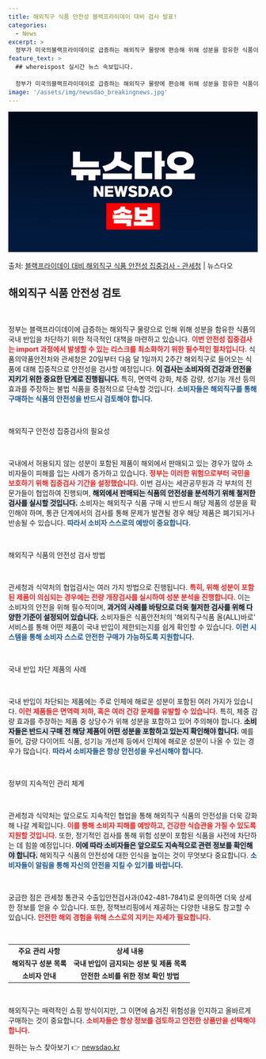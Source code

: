 ```yaml
---
title: 해외직구 식품 안전성 블랙프라이데이 대비 검사 발표!
categories:
  - News
excerpt: >
  정부가 미국의블랙프라이데이로 급증하는 해외직구 물량에 편승해 위해 성분을 함유한 식품이 국내로 반입되는 것을…
feature_text: >
  ## whereispost 실시간 뉴스 속보입니다.

  정부가 미국의블랙프라이데이로 급증하는 해외직구 물량에 편승해 위해 성분을 함유한 식품이 국내로 반입되는 것을…
image: '/assets/img/newsdao_breakingnews.jpg'
---
```


![뉴스다오 속보](/assets/img/newsdao_breakingnews.jpg)

<p>출처: <a href="https://newsdao.kr/2582" rel="dofollow">블랙프라이데이 대비 해외직구 식품 안전성 집중검사 - 관세청</a> | 뉴스다오</p>

<h2 data-ke-size="size26">해외직구 식품 안전성 검토</h2>

<p data-ke-size="size16">&nbsp;</p>

정부는 블랙프라이데이에 급증하는 해외직구 물량으로 인해 위해 성분을 함유한 식품의 국내 반입을 차단하기 위한 적극적인 대책을 마련하고 있습니다. <b><span style="color: #ee2323;">이번 안전성 집중검사는 import 과정에서 발생할 수 있는 리스크를 최소화하기 위한 필수적인 절차입니다.</span></b> 식품의약품안전처와 관세청은 20일부터 다음 달 1일까지 2주간 해외직구로 들어오는 식품에 대해 집중적으로 안전성을 검사할 예정입니다. <b><span style="background-color: #21538527;">이 검사는 소비자의 건강과 안전을 지키기 위한 중요한 단계로 진행됩니다.</span></b> 특히, 면역력 강화, 체중 감량, 성기능 개선 등의 효과를 주장하는 불법 식품을 중점적으로 단속할 것입니다. <b><span style="color: #1a5490;">소비자들은 해외직구를 통해 구매하는 식품의 안전성을 반드시 검토해야 합니다.</span></b>

<p data-ke-size="size16">&nbsp;</p>

해외직구 안전성 집중검사의 필요성

<p data-ke-size="size16">&nbsp;</p>

국내에서 허용되지 않는 성분이 포함된 제품이 해외에서 판매되고 있는 경우가 많아 소비자들이 피해를 입는 사례가 증가하고 있습니다. <b><span style="color: #ee2323;">정부는 이러한 위험으로부터 국민을 보호하기 위해 집중검사 기간을 설정했습니다.</span></b> 이번 검사는 세관공무원과 각 부처의 전문가들이 협업하여 진행되며, <b><span style="background-color: #21538527;">해외에서 판매되는 식품의 안전성을 분석하기 위해 철저한 검사를 실시할 것입니다.</span></b> 소비자는 해외직구 식품 구매 시 반드시 해당 제품의 성분을 확인해야 하며, 통관 단계에서의 검사를 통해 문제가 발견될 경우 해당 제품은 폐기되거나 반송될 수 있습니다. <b><span style="color: #1a5490;">따라서 소비자 스스로의 예방이 중요합니다.</span></b>

<p data-ke-size="size16">&nbsp;</p>

해외직구 식품의 안전성 검사 방법

<p data-ke-size="size16">&nbsp;</p>

관세청과 식약처의 협업검사는 여러 가지 방법으로 진행됩니다. <b><span style="color: #ee2323;">특히, 위해 성분이 포함된 제품이 의심되는 경우에는 전량 개장검사를 실시하여 성분 분석을 진행합니다.</span></b> 이는 소비자의 안전을 위해 필수적이며, <b><span style="background-color: #21538527;">과거의 사례를 바탕으로 더욱 철저한 검사를 위해 다양한 기준이 설정되어 있습니다.</span></b> 소비자들은 식품안전처의 '해외직구식품 올(ALL)바로' 서비스를 통해 어떤 제품이 국내 반입이 제한되는지를 쉽게 확인할 수 있습니다. <b><span style="color: #1a5490;">이런 시스템을 통해 소비자 스스로 안전한 구매가 가능하도록 지원합니다.</span></b>

<p data-ke-size="size16">&nbsp;</p>

국내 반입 차단 제품의 사례

<p data-ke-size="size16">&nbsp;</p>

국내 반입이 차단되는 제품에는 주로 인체에 해로운 성분이 포함된 여러 가지가 있습니다. <b><span style="color: #ee2323;">이런 제품들은 면역력 저하, 혹은 여러 건강 문제를 유발할 수 있습니다.</span></b> 특히, 체중 감량 효과를 주장하는 제품 중 상당수가 위해 성분을 포함하고 있어 주의해야 합니다. <b><span style="background-color: #21538527;">소비자들은 반드시 구매 전 해당 제품이 어떤 성분을 포함하고 있는지 확인해야 합니다.</span></b> 예를 들어, 감량 다이어트 식품, 성기능 개선제 등에서 인체에 해로운 성분이 나올 수 있는 경우가 많습니다. <b><span style="color: #1a5490;">따라서 소비자들은 항상 안전성을 우선시해야 합니다.</span></b>

<p data-ke-size="size16">&nbsp;</p>

정부의 지속적인 관리 체계

<p data-ke-size="size16">&nbsp;</p>

관세청과 식약처는 앞으로도 지속적인 협업을 통해 해외직구 식품의 안전성을 더욱 강화해 나갈 계획입니다. <b><span style="color: #ee2323;">이를 통해 소비자 피해를 예방하고, 건강한 식습관을 가질 수 있도록 지원할 것입니다.</span></b> 또한, 정기적인 검사를 통해 위험 성분이 포함된 식품을 사전에 차단하는 데 힘쓸 예정입니다. <b><span style="background-color: #21538527;">이에 따라 소비자들은 앞으로도 지속적으로 관련 정보를 확인해야 합니다.</span></b> 해외직구 식품의 안전성에 대한 인식을 높이는 것이 무엇보다 중요합니다. <b><span style="color: #1a5490;">소비자들이 알림을 통해 자신의 안전을 지킬 수 있기를 바랍니다.</span></b>

<p data-ke-size="size16">&nbsp;</p>

궁금한 점은 관세청 통관국 수출입안전검사과(042-481-7841)로 문의하면 더욱 상세한 정보를 얻을 수 있습니다. 또한, 정책브리핑에서 제공하는 다양한 내용도 참고할 수 있습니다. <b><span style="color: #ee2323;">안전한 해외 경험을 위해 스스로의 지키는 자세가 필요합니다.</span></b>

<p data-ke-size="size16">&nbsp;</p>

<table style="width: 100%; border-collapse: collapse;">

<tr>

<td style="text-align: center; height: 17px;"><b>주요 관리 사항</b></td>

<td style="text-align: center; height: 17px;"><b>상세 내용</b></td>

</tr>

<tr>

<td style="text-align: center; height: 17px;"><b>해외직구 성분 목록</b></td>

<td style="text-align: center; height: 17px;"><b>국내 반입이 금지되는 성분 및 제품 목록</b></td>

</tr>

<tr>

<td style="text-align: center; height: 17px;"><b>소비자 안내</b></td>

<td style="text-align: center; height: 17px;"><b>안전한 소비를 위한 정보 확인 방법</b></td>

</tr>

</table>

<p data-ke-size="size16">&nbsp;</p>

해외직구는 매력적인 쇼핑 방식이지만, 그 이면에 숨겨진 위험성을 인지하고 올바르게 구매하는 것이 중요합니다. <b><span style="color: #ee2323;">소비자들은 항상 정보를 검토하고 안전한 상품만을 선택해야 합니다.</span></b> 

원하는 뉴스 찾아보기 👉 <a href="https://newsdao.kr" rel="dofollow">newsdao.kr</a>


